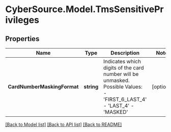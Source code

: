 # CyberSource.Model.TmsSensitivePrivileges
## Properties

Name | Type | Description | Notes
------------ | ------------- | ------------- | -------------
**CardNumberMaskingFormat** | **string** | Indicates which digits of the card number will be unmasked.  Possible Values:    - &#39;FIRST_6_LAST_4&#39;   - &#39;LAST_4&#39;   - &#39;MASKED&#39;  | [optional] 

[[Back to Model list]](../README.md#documentation-for-models) [[Back to API list]](../README.md#documentation-for-api-endpoints) [[Back to README]](../README.md)

